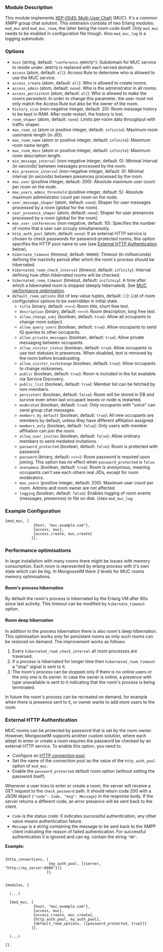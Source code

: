 ### Module Description
This module implements [XEP-0045: Multi-User Chat)](http://xmpp.org/extensions/xep-0045.html) (MUC). It's a common XMPP group chat solution. This extension consists of two Erlang modules: `mod_muc` and `mod_muc_room`, the latter being the room code itself. Only `mod_muc` needs to be enabled in configuration file though. Also  `mod_muc_log` is a logging submodule.

### Options
* `host` (string, default: `"conference.@HOST@"`): Subdomain for MUC service to reside under. `@HOST@` is replaced with each served domain.
* `access` (atom, default: `all`): Access Rule to determine who is allowed to use the MUC service.
* `access_create` (atom, default: `all`): Who is allowed to create rooms.
* `access_admin` (atom, default: `none`): Who is the administrator in all rooms.
* `access_persistent` (atom, default: `all`): Who is allowed to make the rooms persistent. In order to change this parameter, the user must not only match the Access Rule but also be the owner of the room.
* `history_size` (non-negative integer, default: 20): Room message history to be kept in RAM. After node restart, the history is lost.
* `room_shaper` (atom, default: `none`): Limits per-room data throughput with traffic shaper.
* `max_room_id` (atom or positive integer, default: `infinite`): Maximum room username length (in JID).
* `max_room_name` (atom or positive integer, default: `infinite`): Maximum room name length.
* `max_room_desc` (atom or positive integer, default: `infinite`): Maximum room description length.
* `min_message_interval` (non-negative integer, default: 0): Minimal interval (in seconds) between messages processed by the room.
* `min_presence_interval` (non-negative integer, default: 0): Minimal interval (in seconds) between presences processed by the room.
* `max_user` (positive integer, default: 200): Absolute maximum user count per room on the node.
* `max_users_admin_threshold` (positive integer, default: 5): Absolute maximum administrator count per room on the node.
* `user_message_shaper` (atom, default: `none`): Shaper for user messages processed by a room (global for the room).
* `user_presence_shaper` (atom, default: `none`): Shaper for user presences processed by a room (global for the room).
* `max_user_conferences` (non-negative, default: 10): Specifies the number of rooms that a user can occupy simultaneously.
* `http_auth_pool` (atom, default: `none`): If an external HTTP service is chosen to check passwords for password-protected rooms, this option specifies the HTTP pool name to use (see [External HTTP Authentication](#external-http-authentication) below).
* `hibernate_timeout` (timeout, default: `90000`): Timeout (in milliseconds) defining the inactivity period after which the room's process should be hibernated.
* `hibernated_room_check_interval` (timeout, default: `infinity`): Interval defining how often hibernated rooms will be checked.
* `hibernated_room_timeout` (timeout, default: `inifitniy`): A time after which a hibernated room is stopped (deeply hibernated). See [MUC performance optimisation]().
* `default_room_options` (list of key-value tuples, default: `[]`): List of room configuration options to be overridden in initial state.
    * `title` (binary, default: `<<>>`): Room title, short free text.
    * `description` (binary, default: `<<>>`): Room description, long free text.
    * `allow_change_subj` (boolean, default: `true`): Allow all occupants to change room subject.
    * `allow_query_users` (boolean, default: `true`): Allow occupants to send IQ queries to other occupants.
    * `allow_private_messages` (boolean, default: `true`): Allow private messaging between occupants.
    * `allow_visitor_status` (boolean, default: `true`): Allow occupants to use text statuses in presences. When disabled, text is removed by the room before broadcasting.
    * `allow_visitor_nickchange` (boolean, default: `true`): Allow occupants to change nicknames.
    * `public` (boolean, default: `true`): Room is included in the list available via Service Discovery.
    * `public_list` (boolean, default: `true`): Member list can be fetched by non-members.
    * `persistent` (boolean, default: `false`): Room will be stored in DB and survive even when last occupant leaves or node is restarted.
    * `moderated` (boolean, default: `true`): Only occupants with "voice" can send group chat messages.
    * `members_by_default` (boolean, default: `true`): All new occupants are members by default, unless they have different affiliation assigned.
    * `members_only` (boolean, default: `false`): Only users with member affiliation can join the room.
    * `allow_user_invites` (boolean, default: `false`): Allow ordinary members to send mediated invitations.
    * `password_protected` (boolean, default: `false`): Room is protected with password.
    * `password` (binary, default: `<<>>`): Room password is required upon joining. This option has no effect when `password_protected` is `false`.
    * `anonymous` (boolean, default: `true`): Room is anonymous, meaning occupants can't see each others real JIDs, except for room moderators.
    * `max_users` (positive integer, default: 200): Maximum user count per room. Admins and room owner are not affected.
    * `logging` (boolean, default: `false`): Enables logging of room events (messages, presences) to file on disk. Uses `mod_muc_log`.


### Example Configuration
```
{mod_muc, [
             {host, "muc.example.com"},
             {access, muc},
             {access_create, muc_create}
            ]},
```

### Performance optimisations

In large installation with many rooms there might be issues with memory consumption.
Each room is represented by erlang process with it's own state which can be big.
In MongooseIM there 2 levels for MUC rooms memory optimisations.

#### Room's process hibernation

By default the room's process is hibernated by the Erlang VM after 90s since last activity.
This timeout can be modified by `hibernate_timeout` option.

#### Room deep hibernation

In addition to the process hibernation there is also room's deep hibernation.
This optimisation works only for persistent rooms as only such rooms can be restored on demand.
The improvement works as follows:
1. Every `hibernated_room_check_interval` all room processes are traversed.
1. If a process is hibernated for longer time then `hibernated_room_timeout` a "stop" signal is sent to it.
1. The room's process can be stopped only if there is no online users or the only one is its owner.
In case the owner is online, a presence with type unavailable is sent to it indicating that the room's process is being terminated.

In future the room's process can be recreated on demand, for example when there is presence sent to it, or owner wants to add more users to the room.

### External HTTP Authentication

MUC rooms can be protected by password that is set by the room owner. However, MongooseIM supports another custom solution, where each attept to enter or create a room requires the password be checked by an external HTTP service. To enable this option, you need to:

* Configure an [HTTP connection pool](../Advanced-configuration.md#outgoing-http-connections).
* Set the name of the connection pool as the value of the `http_auth_pool` option of `mod_muc`.
* Enable the `password_protected` default room option (without setting the password itself).

Whenever a user tries to enter or create a room, the server will receive a GET request to the `check_password` path. It should return code 200 with a JSON object `{"code": Code, "msg": Message}` in the response body. If the server returns a different code, an error presence will be sent back to the client.

* `Code` is the status code: 0 indicates successful authentication, any other value means authentication failure.
* `Message` is a string containing the message to be sent back to the XMPP client indicating the reason of failed authentication. For successful authentication it is ignored and can eg. contain the string `"OK"`.

**Example:**

```

{http_connections, [
                    {my_auth_pool, [{server, "http://my_server:8000"}]}
                   ]}.


{modules, [

  (...)

  {mod_muc, [
             {host, "muc.example.com"},
             {access, muc},
             {access_create, muc_create},
             {http_auth_pool, my_auth_pool},
             {default_room_options, [{password_protected, true}]}
            ]},

  (...)

]}.

```
